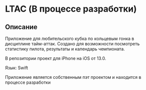 # LTAC (В процессе разработки)
## Описание

Приложение для любительского кубка по кольцевым гонка в дисциплине тайм-аттак. Создано для возможности посмотреть статистику пилота, результаты и календарь чемпионата.

В репозитории проект для iPhone на iOS от 13.0.

Язык: Swift

Приложение является собственным пэт проектом и находится в процессе разработки
